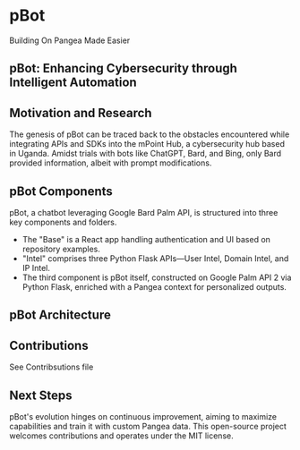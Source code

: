 # pBot
Building On Pangea Made Easier

## pBot: Enhancing Cybersecurity through Intelligent Automation
## Motivation and Research

The genesis of pBot can be traced back to the obstacles encountered while integrating APIs and SDKs into the mPoint Hub, a cybersecurity hub based in Uganda. Amidst trials with bots like ChatGPT, Bard, and Bing, only Bard provided information, albeit with prompt modifications.

## pBot Components

pBot, a chatbot leveraging Google Bard Palm API, is structured into three key components and folders. 

-  The "Base" is a React app handling authentication and UI based on repository examples. 
- "Intel" comprises three Python Flask APIs—User Intel, Domain Intel, and IP Intel.  
- The third component is pBot itself, constructed on Google Palm API 2 via Python Flask, enriched with a Pangea context for personalized outputs.

## pBot Architecture

## Contributions
See Contribsutions file

## Next Steps

pBot's evolution hinges on continuous improvement, aiming to maximize capabilities and train it with custom Pangea data. This open-source project welcomes contributions and operates under the MIT license.
